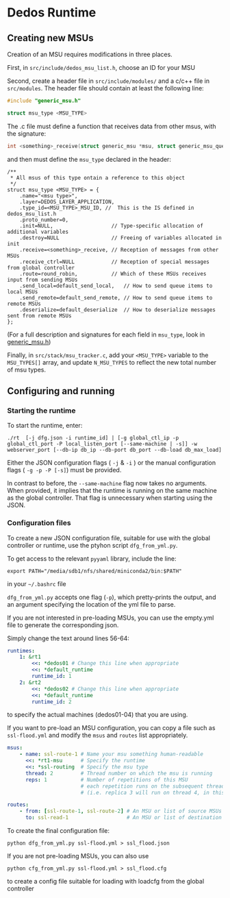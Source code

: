 # Dedos Runtime

## Creating new MSUs

Creation of an MSU requires modifications in three places.

First, in `src/include/dedos_msu_list.h`, choose an ID for your MSU

Second, create a header file in `src/include/modules/` and a c/c++ file in `src/modules`. The header file should contain at least the following line:

```c
#include "generic_msu.h"

struct msu_type <MSU_TYPE>
```

The .c file must define a function that receives data from other msus, with the signature:
```c
int <something>_receive(struct generic_msu *msu, struct generic_msu_queue_item *queue_item);
```

and then must define the `msu_type` declared in the header:

```
/**
 * All msus of this type ontain a reference to this object
 */
struct msu_type <MSU_TYPE> = {
    .name="<msu type>",
    .layer=DEDOS_LAYER_APPLICATION,
    .type_id=<MSU_TYPE>_MSU_ID, //  This is the IS defined in dedos_msu_list.h
    .proto_number=0,
    .init=NULL,                   // Type-specific allocation of additional variables
    .destroy=NULL                 // Freeing of variables allocated in init
    .receive=<something>_receive, // Reception of messages from other MSUs
    .receive_ctrl=NULL            // Reception of special messages from global controller
    .route=round_robin,           // Which of these MSUs receives input from sending MSUs
    .send_local=default_send_local,   // How to send queue items to local MSUs
    .send_remote=default_send_remote, // How to send queue items to remote MSUs
    .deserialize=default_deserialize  // How to deserialize messages sent from remote MSUs
};
```

(For a full description and signatures for each field in `msu_type`, look in 
[generic\_msu.h](http://dedos.gitlab.io/Dedos/runtime/generic__msu_8h.html))

Finally, in `src/stack/msu_tracker.c`, add your `<MSU_TYPE>` variable to the `MSU_TYPES[]` array, 
and update `N_MSU_TYPES` to reflect the new total number of msu types.

## Configuring and running

### Starting the runtime

To start the runtime, enter:

`./rt  [-j dfg.json -i runtime_id] | [-g global_ctl_ip -p global_ctl_port -P local_listen_port [--same-machine | -s]] -w webserver_port [--db-ip db_ip --db-port db_port --db-load db_max_load]`

Either the JSON configuration flags ( `-j` & `-i` ) or the manual configuration flags ( `-g -p -P [-s]`) must be provided.

In contrast to before, the `--same-machine` flag now takes no arguments. When provided, it implies that the runtime is running on the same machine as the global controller. That flag is unnecessary when starting using the JSON. 

### Configuration files

To create a new JSON configuration file, suitable for use with the global controller or runtime, use the ptyhon script `dfg_from_yml.py`.

To get access to the relevant `pyyaml` library, include the line:
```
export PATH="/media/sdb1/nfs/shared/miniconda2/bin:$PATH"
```
in your `~/.bashrc` file

`dfg_from_yml.py` accepts one flag (`-p`), which pretty-prints the output, and an argument specifying the location of the yml file to parse.

If you are not interested in pre-loading MSUs, you can use the empty.yml file to generate the corresponding json. 

Simply change the text around lines 56-64:
```yml
runtimes:
    1: &rt1
        <<: *dedos01 # Change this line when appropriate
        <<: *default_runtime
        runtime_id: 1
    2: &rt2
        <<: *dedos02 # Change this line when appropriate
        <<: *default_runtime
        runtime_id: 2
```
to specify the actual machines (dedos01-04) that you are using.

If you want to pre-load an MSU configuration, you can copy a file such as `ssl-flood.yml` and modify the `msus` and `routes` list appropriately.

```yml
msus:
    - name: ssl-route-1 # Name your msu something human-readable
      <<: *rt1-msu      # Specify the runtime 
      <<: *ssl-routing  # Specify the msu type
      thread: 2         # Thread number on which the msu is running
      reps: 1           # Number of repetitions of this MSU
                        # each repetition runs on the subsequent thread
                        # (i.e. replica 3 will run on thread 4, in this case)
```

```yml
routes:
    - from: [ssl-route-1, ssl-route-2] # An MSU or list of source MSUs
      to: ssl-read-1                   # An MSU or list of destination MSUs
```

To create the final configuration file:

`python dfg_from_yml.py ssl-flood.yml > ssl_flood.json`

If you are not pre-loading MSUs, you can also use

`python cfg_from_yml.py ssl-flood.yml > ssl_flood.cfg`

to create a config file suitable for loading with loadcfg from the global controller
